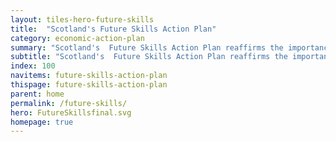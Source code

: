 ```yaml
---
layout: tiles-hero-future-skills
title:  "Scotland's Future Skills Action Plan"
category: economic-action-plan
summary: "Scotland's  Future Skills Action Plan reaffirms the importance of skills in helping individuals reach their potential and achieving our goal of a more inclusive & productive economy."
subtitle: "Scotland's  Future Skills Action Plan reaffirms the importance of skills in helping individuals reach their potential and achieving our goal of a more inclusive & productive economy."
index: 100
navitems: future-skills-action-plan
thispage: future-skills-action-plan
parent: home
permalink: /future-skills/
hero: FutureSkillsfinal.svg
homepage: true
---
```

